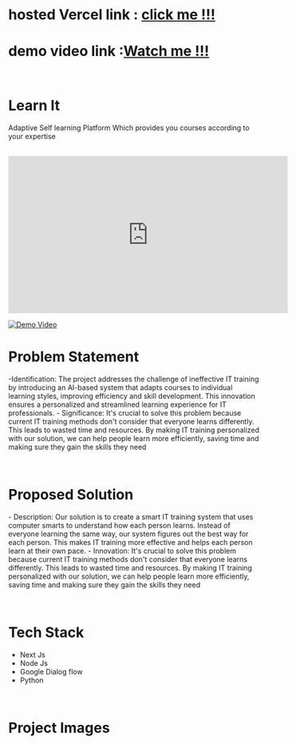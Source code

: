 # hosted Vercel link : <a href="https://adaptive-it-learning.vercel.app">click me !!!</a>

# demo video link :<a href="https://www.youtube.com/embed/Aj-o1qU9FLc?si=5cWuQGengaC2wUs_">Watch me !!!</a>
<br/>
<h1>Learn It</h1>
<p>Adaptive Self learning Platform Which provides you courses according to your expertise</p>
<br/>


<iframe width="560" height="315" src="https://www.youtube.com/embed/Aj-o1qU9FLc?si=GGHKTcSevZX4rx8U" title="YouTube video player" frameborder="0" allow="accelerometer; autoplay; clipboard-write; encrypted-media; gyroscope; picture-in-picture; web-share" allowfullscreen></iframe>


[![Demo Video](<insert-demo-thumbnail-url-here>)](https://www.youtube.com/embed/Aj-o1qU9FLc?si=GGHKTcSevZX4rx8U)

# Problem Statement
<p>
  -Identification: The project addresses the challenge of ineffective IT training by introducing an 
AI-based system that adapts courses to individual learning styles, improving efficiency and skill 
development. This innovation ensures a personalized and streamlined learning experience for IT 
professionals.
- Significance: It's crucial to solve this problem because current IT training methods don't 
consider that everyone learns differently. This leads to wasted time and resources. By making 
IT training personalized with our solution, we can help people learn more efficiently, saving 
time and making sure they gain the skills they need
</p>
<br/>


# Proposed Solution
<p>
  - Description: Our solution is to create a smart IT training system that uses computer smarts
to understand how each person learns. Instead of everyone learning the same way, our system 
figures out the best way for each person. This makes IT training more effective and helps each 
person learn at their own pace.
- Innovation: It's crucial to solve this problem because current IT training methods don't 
consider that everyone learns differently. This leads to wasted time and resources. By making 
IT training personalized with our solution, we can help people learn more efficiently, saving time 
and making sure they gain the skills they need
</p>

<br/>

# Tech Stack 
<ul>
  <li>Next Js</li>
  <li>Node Js</li>
  <li>Google Dialog flow</li>
  <li>Python</li>
</ul>

<br/>


# Project Images 
